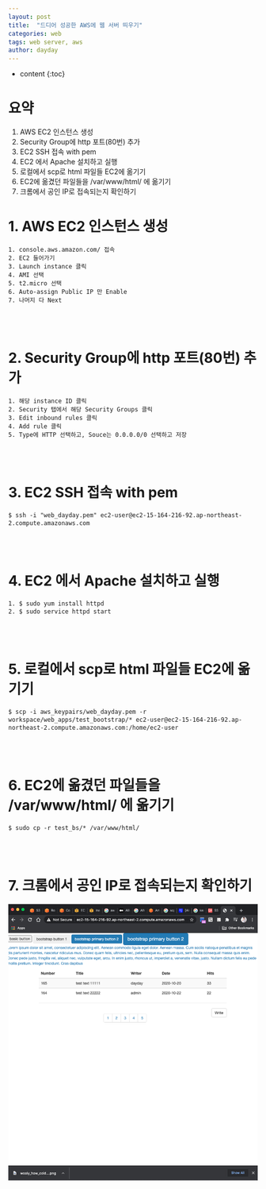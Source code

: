 ```yaml
---
layout: post
title:  "드디어 성공한 AWS에 웹 서버 띄우기"
categories: web
tags: web server, aws
author: dayday
---
```


* content
{:toc}

# 요약
1. AWS EC2 인스턴스 생성
2. Security Group에 http 포트(80번) 추가 
3. EC2 SSH 접속 with pem
4. EC2 에서 Apache 설치하고 실행
5. 로컬에서 scp로 html 파일들 EC2에 옮기기
6. EC2에 옮겼던 파일들을 /var/www/html/ 에 옮기기
7. 크롬에서 공인 IP로 접속되는지 확인하기
   <br>










# 1. AWS EC2 인스턴스 생성

```shell
1. console.aws.amazon.com/ 접속
2. EC2 들어가기
3. Launch instance 클릭
4. AMI 선택
5. t2.micro 선택
6. Auto-assign Public IP 만 Enable
7. 나머지 다 Next
```
<br>
<br>

# 2. Security Group에 http 포트(80번) 추가

```shell
1. 해당 instance ID 클릭
2. Security 탭에서 해당 Security Groups 클릭
3. Edit inbound rules 클릭
4. Add rule 클릭
5. Type에 HTTP 선택하고, Souce는 0.0.0.0/0 선택하고 저장
```

<br>
<br>

# 3. EC2 SSH 접속 with pem

```shell
$ ssh -i "web_dayday.pem" ec2-user@ec2-15-164-216-92.ap-northeast-2.compute.amazonaws.com
```

<br>
<br>

# 4. EC2 에서 Apache 설치하고 실행

```shell
1. $ sudo yum install httpd
2. $ sudo service httpd start
```

<br>
<br>

# 5. 로컬에서 scp로 html 파일들 EC2에 옮기기

```shell
$ scp -i aws_keypairs/web_dayday.pem -r workspace/web_apps/test_bootstrap/* ec2-user@ec2-15-164-216-92.ap-northeast-2.compute.amazonaws.com:/home/ec2-user
```

<br>
<br>

# 6. EC2에 옮겼던 파일들을 /var/www/html/ 에 옮기기

```shell
$ sudo cp -r test_bs/* /var/www/html/
```

<br>
<br>

# 7. 크롬에서 공인 IP로 접속되는지 확인하기

![](https://github.com/dayday-kim-101/dayday-kim-101.github.io/blob/master/images/2023-02-04-launch-aws-webserver/launch_test_web_page.png?raw=true)

<br>
<br>
